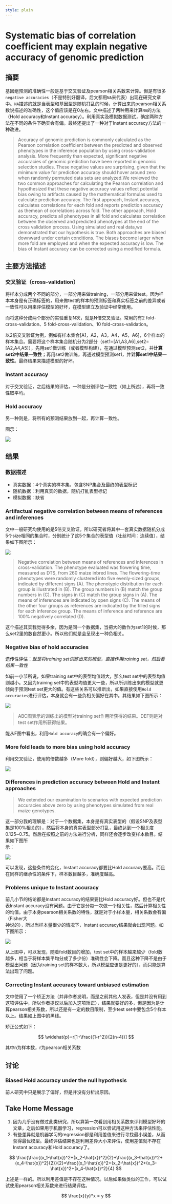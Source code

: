 ```yaml
---
style: plain
---
```


# Systematic bias of correlation coefficient may explain negative accuracy of genomic prediction

## 摘要

基因组预测的准确性一般是基于交叉验证及pearson相关系数来计算。但是有很多`negative accuracies`（不是特别好翻译，后文都用`NA`来代表）出现在研究文章中。`NA`描述的就是当表型和基因型是随机打乱的时候，计算出来的pearson相关系数说描述的准确性，这个值应该是在0左右。文中描述了两种用来计算`NA`的方法（Hold accuracy和Instant accuracy）。利用真实及模拟数据测试，确定两种方法在不同的条件下确实会有偏。最终还提出了一种对于Instant accuracy方法的一种改进。

> Accuracy of genomic prediction is commonly calculated as the Pearson correlation coefficient between the predicted and observed phenotypes in the inference population by using cross-validation analysis. More frequently than expected, significant negative accuracies of genomic prediction have been reported in genomic selection studies. These negative values are surprising, given that the minimum value for prediction accuracy should hover around zero when randomly permuted data sets are analyzed.We reviewed the two common approaches for calculating the Pearson correlation and hypothesized that these negative accuracy values reflect potential bias owing to artifacts caused by the mathematical formulas used to calculate prediction accuracy. The first approach, Instant accuracy, calculates correlations for each fold and reports prediction accuracy as themean of correlations across fold. The other approach, Hold accuracy, predicts all phenotypes in all fold and calculates correlation between the observed and predicted phenotypes at the end of the cross validation process. Using simulated and real data,we demonstrated that our hypothesis is true. Both approaches are biased downward under certain conditions. The biases become larger when more fold are employed and when the expected accuracy is low. The bias of Instant accuracy can be corrected using a modified formula.

## 主要方法描述

### 交叉验证（cross-validation）

将样本分成两个不同的部分，一部分用来做training，一部分用来做test。因为样本本身是有正确标签的，用来做test的样本的预测标签和真实标签之前的差异或者一致性可以用来评估模型的好坏，在模型建立及验证中经常使用。

而将这种分成两个部分的实验重复N次，就是N倍交叉验证。常用的有2 fold-cross-validation、5 fold-cross-validation、10 fold-cross-validation。

以2倍交叉验证为例，例如有样本集合\[A1，A2，A3，A4，A5，A6\]，6个样本的样本集合。需要将这个样本集合随机分为2部分（set1=\[A1,A3,A6\],set2=\[A2,A4,A5\]），先用set1做训练（或者模型构建），在通过模型预测set2，并**计算set2中结果一致性**；再用set2做训练，再通过模型预测set1，并**计算set1中结果一致性**。最终结果来描述模型的好坏。

### Instant accuracy

对于交叉验证，之后结果的评估，一种是分别评估一致性（如上所述），再将一致性取平均。

### Hold accuracy

另一种则是，将所有的预测结果放到一起，再计算一致性。

图示：

![](/images/cross-validation.png)

## 结果

### 数据描述

* 真实数据：4个真实的样本集，包含SNP集合及最终的表型标记
* 随机数据：利用真实的数据，随机打乱表型标记
* 模拟数据：缺省

### Artifactual negative correlation between means of references and inferences

文中一般研究均使用的是5倍交叉验证。所以研究者将其中一套真实数据随机分成5个size相同的集合时，分别统计了这5个集合的表型值（吐丝时间：连续值），结果如下图所示：

![](/images/figure1.png)

> Negative correlation between means of references and inferences in cross-validation. The phenotype evaluated was flowering time, measured as DTS, from 260 maize inbred lines. The flowering-time phenotypes were randomly clustered into five evenly-sized groups, indicated by different signs \(A\). The phenotypic distribution for each group is illustrated in \(B\). The group numbers in \(B\) match the group numbers in \(C\). The signs in \(C\) match the group signs in \(A\). The means of inferences are indicated by open signs \(C\). The means of the other four groups as references are indicated by the filled signs for each inference group. The means of inference and reference are 100% negatively correlated \(D\).

这个描述其实我觉得多余，因为是同一个数据集，当把大的数作为set1的时候，那么set2里的数自然更小。所以他们就是会呈现出一种负相关。

### Negative bias of hold accuracies

遗传性评估：_就是将training set训练出来的模型，直接作用training set，然后看结果一致性_

如前一小节所说，如果training set中的表型均值越大，那么test set中的表型均值则越小。又因为training set中的表型均值更大一些，所以所训练出来的模型就更倾向于预测test set更大的值。有这些关系可以推断出，如果直接使用`Hold accuracies`进行评估，本身就会有一些负相关偏好在其中。其结果如下图所示：

![](/images/figure2.png)

> ABC图表示的训练出的模型对training set作用所获得的结果。DEF则是对test set作用所获得结果。

能从F图中看出，利用`Hold accuracy`的确会有一个偏好。

### More fold leads to more bias using hold accuracy

利用交叉验证，使用的倍数越多（More fold），则偏好越大，如下图所示：

![](/images/figure3.png)

### Differences in prediction accuracy between Hold and Instant approaches

> We extended our examination to scenarios with expected prediction accuracies above zero by using phenotypes simulated from real maize genotypes.

这一部分我的理解是：对于一个数据集，本身是有真实表型的（假设SNP及表型集是100%相关的），然后将本身的真实表型部分打乱，最终达到一个相关度0.125~0.75。然后在按照之前的方法进行分析，同样还会逐步改变样本数目。结果如下图所  
示：

![](/images/figure4.png)

可以发现，这些条件的变化，Instant accuracy都要比Hold accuracy要高。而且在同样的继承性的条件下，样本数目越多，准确度越高。

### Problems unique to Instant accuracy

前几小节的结论都是Instant accuracy的结果要比Hold accuracy好。但也不是代表Instant accuracy没有问题。由于它是分每一次做一个相关性，然后计算相关性的均值。由于本身pearson相关系数的特性，就是对于小样本量，相关系数会有偏（Fisher大  
神说的），所以当样本量很少的情况下，Instant accuracy结果就会出现问题。如下图所示：

![](/images/figure5.png)

从上图中，可以发现，随着fold数目的增加，test set中的样本越来越少（fold数越多，相当于将样本集平均分成了多少份）准确性会下降。而且这种下降不是由于模型出问题（因为training set的样本数大，所以模型应该是更好的），而只能是算法出现了问题。

### Correcting Instant accuracy toward unbiased estimation

文中使用了一个矫正方法（并非作者发明，而是之前其他人发表，但是并没有用到这项评估中，所以作者提议以后加入这项矫正），结果就要好的多，但是因为是计算pearson相关系数，所以还是有一定的数目限制，至少test set中要包含5个样本以上。结果如上图中的黑线。

矫正公式如下：


$$
\widehat{p}=r[1+\frac{(1-r^2)}{2(n-4)}]
$$


其中n为样本数，r为pearson相关系数

## 讨论

### Biased Hold accuracy under the null hypothesis

前人研究中只是展示了偏好，但是并没有分析出原因。

## Take Home Message

1. 因为几乎没有做过此类研究，所以算第一次看到用相关系数来评判模型好坏的文章，之后如果用于机器学习，regression可以尝试用这种方法来评估性能。
2. 有些差异就是机器学习的regression都是利用差值来进行寻找最小误差，从而获得最优模型。最终评估结果也是利用差异大小来评估，使用差值就不存在Instant accuracy和Hold accuracy了。


$$
\frac{\frac{(x_1-\hat{x})^2+(x_2-\hat{x})^2}{2}+\frac{(x_3-\hat{x})^2+(x_4-\hat{x})^2}{2}}{2}=\frac{(x_1-\hat{x})^2+(x_2-\hat{x})^2+(x_3-\hat{x})^2+(x_4-\hat{x})^2}{4}
$$


上述是一样的。所以利用差值是不存在这种情况。以后如果做类似的工作，可以试试使用pearson相关系数来进行结果评估。




$$
\frac{x}{y}*x = y
$$


